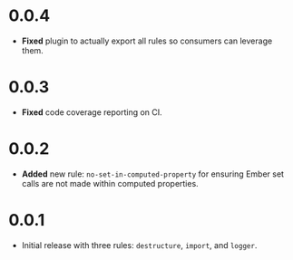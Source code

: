 # 0.0.4

* **Fixed** plugin to actually export all rules so consumers can leverage them.


# 0.0.3

* **Fixed** code coverage reporting on CI.


# 0.0.2

* **Added** new rule: `no-set-in-computed-property` for ensuring Ember set calls are not made within computed properties.


# 0.0.1

* Initial release with three rules: `destructure`, `import`, and `logger`.


